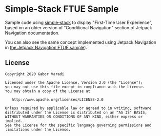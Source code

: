 # Simple-Stack FTUE Sample

Sample code using [simple-stack](https://github.com/Zhuinden/simple-stack/) to display "First-Time User Experience", based on an older version of "Conditional Navigation" section of Jetpack Navigation documentation.

You can also see the same concept implemented using Jetpack Navigation in [the Jetpack Navigation FTUE sample](https://github.com/Zhuinden/jetpack-navigation-ftue-sample/)).

## License

    Copyright 2020 Gabor Varadi

    Licensed under the Apache License, Version 2.0 (the "License");
    you may not use this file except in compliance with the License.
    You may obtain a copy of the License at

       http://www.apache.org/licenses/LICENSE-2.0

    Unless required by applicable law or agreed to in writing, software
    distributed under the License is distributed on an "AS IS" BASIS,
    WITHOUT WARRANTIES OR CONDITIONS OF ANY KIND, either express or implied.
    See the License for the specific language governing permissions and
    limitations under the License.
